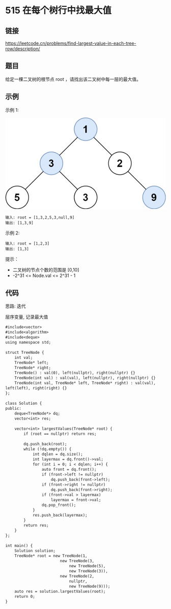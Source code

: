 # 515 在每个树行中找最大值
## 链接
https://leetcode.cn/problems/find-largest-value-in-each-tree-row/description/

## 题目 
给定一棵二叉树的根节点 root ，请找出该二叉树中每一层的最大值。

## 示例
示例 1:

![](img/9example.jpg)
```
输入: root = [1,3,2,5,3,null,9]
输出: [1,3,9]
```
示例 2:
```
输入: root = [1,2,3]
输出: [1,3]
```

提示：

- 二叉树的节点个数的范围是 [0,10]
- -2^31 <= Node.val <= 2^31 - 1

## 代码
思路: 迭代

层序变量, 记录最大值

```
#include<vector>
#include<algorithm>
#include<deque>
using namespace std;

struct TreeNode {
	int val;
	TreeNode* left;
	TreeNode* right;
	TreeNode() : val(0), left(nullptr), right(nullptr) {}
	TreeNode(int val) : val(val), left(nullptr), right(nullptr) {}
	TreeNode(int val, TreeNode* left, TreeNode* right) : val(val), left(left), right(right) {}
};
	
class Solution {
public:
	deque<TreeNode*> dq;
	vector<int> res;
	
    vector<int> largestValues(TreeNode* root) {
		if (root == nullptr) return res;
		
		dq.push_back(root);
		while (!dq.empty()) {
			int dqlen = dq.size();
			int layermax = dq.front()->val;
			for (int i = 0; i < dqlen; i++) {
				auto front = dq.front();
				if (front->left != nullptr)
					dq.push_back(front->left);
				if (front->right != nullptr)
					dq.push_back(front->right);
				if (front->val > layermax) 
					layermax = front->val;
				dq.pop_front();
			}
			res.push_back(layermax);
		}
		return res;
    }
};

int main() {
	Solution solution;
	TreeNode* root = new TreeNode(1, 
						new TreeNode(3,
							new TreeNode(5),
							new TreeNode(3)),
						new TreeNode(2,
							nullptr,
							new TreeNode(9)));
	auto res = solution.largestValues(root);
	return 0;
}
```